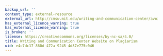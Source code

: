 ```yaml
---
backup_url: ''
content_type: external-resource
external_url: http://cmsw.mit.edu/writing-and-communication-center/avoiding-plagiarism/
has_external_licence_warning: true
has_external_license_warning: true
is_broken: ''
license: https://creativecommons.org/licenses/by-nc-sa/4.0/
title: Writing and Communication Center Website on Plagiarism
uid: e4c7dc17-860d-472a-9245-4d37e775c046
---
```

